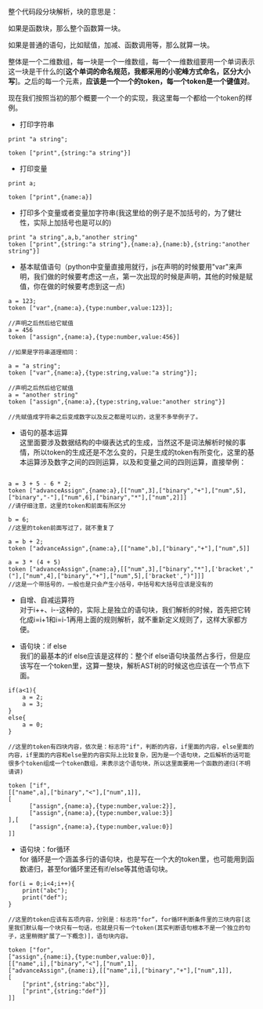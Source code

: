 整个代码段分块解析，块的意思是：

如果是函数块，那么整个函数算一块。

如果是普通的语句，比如赋值，加减、函数调用等，那么就算一块。

整体是一个二维数组，每一块是一个一维数组，每一个一维数组要用一个单词表示这一块是干什么的[**这个单词的命名规范，我都采用的小驼峰方式命名，区分大小写**]。之后的每一个元素，**应该是一个一个的token，每一个token是一个键值对**。

现在我们按照当初的那个概要一个一个的实现，我这里每一个都给一个token的样例。

* 打印字符串  
 
```
print "a string";

token ["print",{string:"a string"}]

```

* 打印变量


```
print a;

token ["print",{name:a}]

```

* 打印多个变量或者变量加字符串(我这里给的例子是不加括号的，为了健壮性，实际上加括号也是可以的)

```
print "a string",a,b,"another string"
token ["print",{string:"a string"},{name:a},{name:b},{string:"another string"}]

```

* 基本赋值语句（python中变量直接用就行，js在声明的时候要用"var"来声明，我们做的时候要考虑这一点，第一次出现的时候是声明，其他的时候是赋值，你在做的时候要考虑到这一点)

```
a = 123;
token ["var",{name:a},{type:number,value:123}];

//声明之后然后给它赋值
a = 456
token ["assign",{name:a},{type:number,value:456}]

//如果是字符串道理相同：

a = "a string";
token ["var",{name:a},{type:string,value:"a string"}];

//声明之后然后给它赋值
a = "another string"
token ["assign",{name:a},{type:string,value:"another string"}]

//先赋值成字符串之后变成数字以及反之都是可以的，这里不多举例子了。
```

* 语句的基本运算   
这里面要涉及数据结构的中缀表达式的生成，当然这不是词法解析时候的事情，所以token的生成还是不怎么变的，只是生成的token有所变化，这里的基本运算涉及数字之间的四则运算，以及和变量之间的四则运算，直接举例：

```

a = 3 + 5 - 6 * 2;
token ["advanceAssign",{name:a},[["num",3],["binary","+"],["num",5],["binary","-"],["num",6],["binary","*"],["num",2]]]
//请仔细注意，这里的token和前面有所区分

b = 6;
//这里的token前面写过了，就不重复了

a = b + 2;
token ["advanceAssign",{name:a},[["name",b],["binary","+"],["num",5]]

a = 3 * (4 + 5)
token ["advanceAssign",{name:a},[["num",3],["binary","*"],['bracket',"("],["num",4],["binary","+"],["num",5],['bracket',")"]]]
//这是一个带括号的，一般也是只会产生小括号，中括号和大括号应该是没有的

```

* 自增、自减运算符    
对于i++、i--这种的，实际上是独立的语句块，我们解析的时候，首先把它转化成i=i+1和i=i-1再用上面的规则解析，就不重新定义规则了，这样大家都方便。

* 语句块：if else      
我们的最基本的if else应该是这样的：整个if else语句块虽然占多行，但是应该写在一个token里，这算一整块，解析AST树的时候这也应该在一个节点下面。

```
if(a<1){
    a = 2;
    a = 3;
}
else{
    a = 0;
}

//这里的token有四块内容，依次是：标志符"if"，判断的内容，if里面的内容，else里面的内容，if里面的内容和else里的内容实际上比较复杂，因为是一个语句块，之后解析的话可能很多个token组成一个token数组，来表示这个语句块，所以这里面要用一个函数的递归(不明请讲)

token ["if",
[["name",a],["binary","<"],["num",1]],
[
      ["assign",{name:a},{type:number,value:2}],
      ["assign",{name:a},{type:number,value:3}]
],[
	  ["assign",{name:a},{type:number,value:0}]
]]

```

* 语句块：for循环    
for 循环是一个涵盖多行的语句块，也是写在一个大的token里，也可能用到函数递归，甚至for循环里还有if/else等其他语句块。

```
for(i = 0;i<4;i++){
    print("abc");
    print("def");
}

//这里的token应该有五项内容，分别是：标志符"for“，for循环判断条件里的三块内容[这里我们默认每一个块只有一句话，也就是只有一个token(其实判断语句根本不是一个独立的句子，这里稍微扩展了一下概念)]，语句块内容。

token ["for",
["assign",{name:i},{type:number,value:0}],
[["name",i],["binary","<"],["num",1],
["advanceAssign",{name:i},[["name",i],["binary","+"],["num",1]],
[
	["print",{string:"abc"}],
	["print",{string:"def"}]
]]

```





